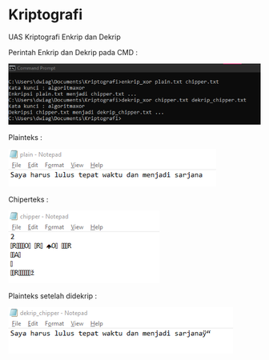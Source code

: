 # Kriptografi
UAS Kriptografi 
Enkrip dan Dekrip

Perintah Enkrip dan Dekrip pada CMD :


![](https://raw.githubusercontent.com/Baiim/kriptografi-2/master/kripto2/Screenshot%202023-01-08%20044245.png)

Plainteks :


![](https://raw.githubusercontent.com/Baiim/kriptografi-2/master/kripto2/Screenshot%202023-01-08%20044434.png)


Chiperteks :


![](https://raw.githubusercontent.com/Baiim/kriptografi-2/master/kripto2/Screenshot%202023-01-08%20044346.png)


Plainteks setelah didekrip :



![](https://raw.githubusercontent.com/Baiim/kriptografi-2/master/kripto2/Screenshot%202023-01-08%20044402.png)